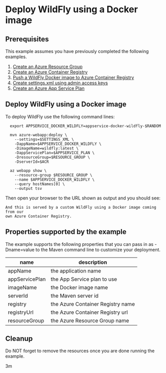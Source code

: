 
# Deploy WildFly using a Docker image

## Prerequisites

This example assumes you have previously completed the following examples.

1. [Create an Azure Resource Group](../../group/create/README.md)
1. [Create an Azure Container Registry](../../acr/create/README.md)
1. [Push a WildFly Docker image to Azure Container Registry](../../acr/wildfly/README.md)
1. [Create settings.xml using admin access keys](../../acr/create-settings-xml/README.md)
1. [Create an Azure App Service Plan](../../appservice/create-plan/README.md)

## Deploy WildFly using a Docker image

<!-- workflow.include(../../acr/wildfly/README.md) -->
<!-- workflow.include(../../acr/create-settings-xml/README.md) -->
<!-- workflow.include(../create-plan/README.md) -->

<!-- workflow.run() 

cd appservice/docker-wildfly

  -->

To deploy WildFly use the following command lines:

```shell
  export APPSERVICE_DOCKER_WILDFLY=appservice-docker-wildfly-$RANDOM

  mvn azure-webapp:deploy \
    --settings=$SETTINGS_XML \
    -DappName=$APPSERVICE_DOCKER_WILDFLY \
    -DimageName=wildfly:latest \
    -DappServicePlan=$APPSERVICE_PLAN \
    -DresourceGroup=$RESOURCE_GROUP \
    -DserverId=$ACR

  az webapp show \
    --resource-group $RESOURCE_GROUP \
    --name $APPSERVICE_DOCKER_WILDFLY \
    --query hostNames[0] \
    --output tsv
```

<!-- workflow.run() 

sleep 60
cd ../..

  -->

Then open your browser to the URL shown as output and you should see:

```text
And this is served by a custom WildFly using a Docker image coming from our 
own Azure Container Registry.
```

<!-- workflow.directOnly()

export RESULT=$(az webapp show --resource-group $RESOURCE_GROUP --name $APPSERVICE_DOCKER_WILDFLY --output tsv --query state)
if [[ "$RESULT" != Running ]]; then
  echo 'Web application is NOT running'
  az group delete --name $RESOURCE_GROUP --yes || true
  exit 1
fi

export URL=https://$(az webapp show --resource-group $RESOURCE_GROUP --name $APPSERVICE_DOCKER_WILDFLY --output tsv --query defaultHostName)
export RESULT=$(curl $URL)

az group delete --name $RESOURCE_GROUP --yes || true

if [[ "$RESULT" != *"custom WildFly"* ]]; then
  echo "Response did not contain 'custom WildFly'"
  exit 1
fi

  -->

## Properties supported by the example

The example supports the following properties that you can pass in as -Dname=value
to the Maven command line to customize your deployment.

| name                   | description                       |
|------------------------|-----------------------------------|
| appName                | the application name              |
| appServicePlan         | the App Service plan to use       |
| imageName              | the Docker image name             |
| serverId               | the Maven server id               |
| registry               | the Azure Container Registry name |
| registryUrl            | the Azure Container Registry url  |
| resourceGroup          | the Azure Resource Group name     |

## Cleanup

Do NOT forget to remove the resources once you are done running the example.

3m

